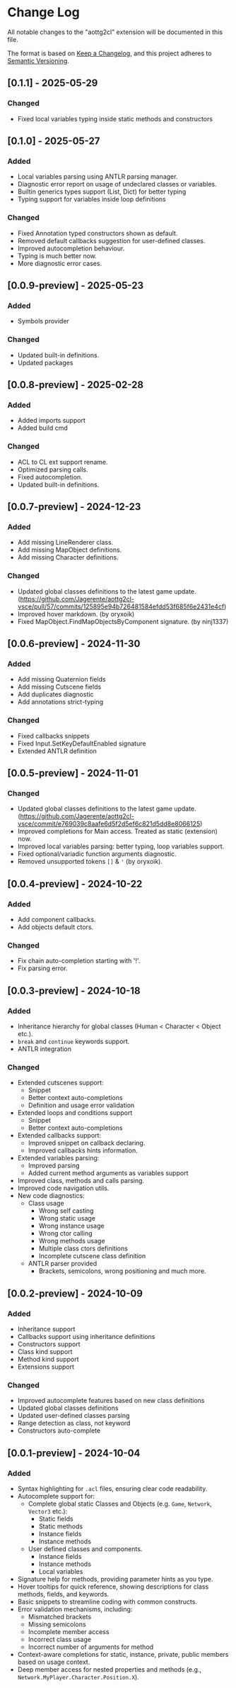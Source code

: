 # Change Log

All notable changes to the "aottg2cl" extension will be documented in this file.

The format is based on [Keep a Changelog](https://keepachangelog.com/en/1.0.0/), and this project adheres
to [Semantic Versioning](https://semver.org/spec/v2.0.0.html).

## [0.1.1] - 2025-05-29

### Changed

- Fixed local variables typing inside static methods and constructors

## [0.1.0] - 2025-05-27

### Added

- Local variables parsing using ANTLR parsing manager.
- Diagnostic error report on usage of undeclared classes or variables.
- Builtin generics types support (List, Dict) for better typing
- Typing support for variables inside loop definitions 

### Changed

- Fixed Annotation typed constructors shown as default.
- Removed default callbacks suggestion for user-defined classes.
- Improved autocompletion behaviour.
- Typing is much better now.
- More diagnostic error cases.

## [0.0.9-preview] - 2025-05-23

### Added

- Symbols provider

### Changed

- Updated built-in definitions.
- Updated packages

## [0.0.8-preview] - 2025-02-28

### Added

- Added imports support
- Added build cmd

### Changed

- ACL to CL ext support rename.
- Optimized parsing calls.
- Fixed autocompletion.
- Updated built-in definitions.

## [0.0.7-preview] - 2024-12-23

### Added

- Add missing LineRenderer class.
- Add missing MapObject definitions.
- Add missing Character definitions.

### Changed

- Updated global classes definitions to the latest game update. (https://github.com/Jagerente/aottg2cl-vsce/pull/57/commits/125895e94b726481584efdd53f685f6e2431e4cf)
- Improved hover markdown. (by oryxoik)
- Fixed MapObject.FindMapObjectsByComponent signature. (by ninj1337)

## [0.0.6-preview] - 2024-11-30

### Added

- Add missing Quaternion fields
- Add missing Cutscene fields
- Add duplicates diagnostic
- Add annotations strict-typing

### Changed

- Fixed callbacks snippets
- Fixed Input.SetKeyDefaultEnabled signature
- Extended ANTLR definition

## [0.0.5-preview] - 2024-11-01

### Changed

- Updated global classes definitions to the latest game update. (https://github.com/Jagerente/aottg2cl-vsce/commit/e769039c8aafe6d5f2d5ef6c821d5dd8e8066125)
- Improved completions for Main access. Treated as static (extension) now.
- Improved local variables parsing: better typing, loop variables support.
- Fixed optional/variadic function arguments diagnostic.
- Removed unsupported tokens `[]` & `'` (by oryxoik).

## [0.0.4-preview] - 2024-10-22

### Added

- Add component callbacks.
- Add objects default ctors.

### Changed

- Fix chain auto-completion starting with '!'.
- Fix parsing error.

## [0.0.3-preview] - 2024-10-18

### Added

- Inheritance hierarchy for global classes (Human < Character < Object etc.).
- `break` and `continue` keywords support.
- ANTLR integration

### Changed

- Extended cutscenes support:
    - Snippet
    - Better context auto-completions
    - Definition and usage error validation
- Extended loops and conditions support
    - Snippet
    - Better context auto-completions
- Extended callbacks support:
    - Improved snippet on callback declaring.
    - Improved callbacks hints information.
- Extended variables parsing:
    - Improved parsing
    - Added current method arguments as variables support
- Improved class, methods and calls parsing.
- Improved code navigation utils.
- New code diagnostics:
    - Class usage
        - Wrong self casting
        - Wrong static usage
        - Wrong instance usage
        - Wrong ctor calling
        - Wrong methods usage
        - Multiple class ctors definitions
        - Incomplete cutscene class definition
    - ANTLR parser provided
        - Brackets, semicolons, wrong positioning and much more.

## [0.0.2-preview] - 2024-10-09

### Added
 
- Inheritance support
- Callbacks support using inheritance definitions
- Constructors support
- Class kind support
- Method kind support
- Extensions support

### Changed

- Improved autocomplete features based on new class definitions
- Updated global classes definitions 
- Updated user-defined classes parsing
- Range detection as class, not keyword
- Constructors auto-complete

## [0.0.1-preview] - 2024-10-04

### Added

- Syntax highlighting for `.acl` files, ensuring clear code readability.
- Autocomplete support for:
    - Complete global static Classes and Objects (e.g. `Game`, `Network`, `Vector3` etc.):
        - Static fields
        - Static methods
        - Instance fields
        - Instance methods
    - User defined classes and components.
        - Instance fields
        - Instance methods
        - Local variables
- Signature help for methods, providing parameter hints as you type.
- Hover tooltips for quick reference, showing descriptions for class methods, fields, and keywords.
- Basic snippets to streamline coding with common constructs.
- Error validation mechanisms, including:
    - Mismatched brackets
    - Missing semicolons
    - Incomplete member access
    - Incorrect class usage
    - Incorrect number of arguments for method
- Context-aware completions for static, instance, private, public members based on usage context.
- Deep member access for nested properties and methods (e.g., `Network.MyPlayer.Character.Position.X`).
